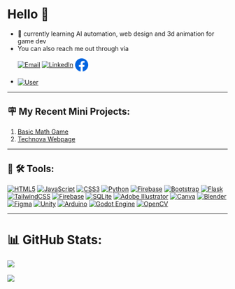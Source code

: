 # Hello 👋

- 📖 currently learning AI automation, web design and 3d animation for game dev
- You can also reach me out through via <p/>
<a href="https://www.instagram.com/meetoo.jj223/" title="Instagram"><img alt="Email"  src="https://skillicons.dev/icons?i=instagram" height="30" align="center"/></a> <a href="https://www.linkedin.com/in/da-hwa-yen-740144328/" title="LinkedIn"><img alt="LinkedIn"  src="https://skillicons.dev/icons?i=linkedin" height="30" align="center"/></a> <a href="https://web.facebook.com/mee.too.869481" title="Facebook"><img alt="Facebook"  src="https://raw.githubusercontent.com/CLorant/readme-social-icons/main/large/filled/facebook.svg" height="30" align="center"/></a>
- <a href="https://john-da.github.io/yendahwa" title="Portfolio"><img alt="User"  src="https://img.shields.io/badge/Portfolio-View-f59042?style=for-the-badge" height="30" align="center"/></a>

<hr/>

## 🪧 My Recent Mini Projects:

1. [Basic Math Game](https://john-da.github.io/Basic-Math/)
2. [Technova Webpage](https://john-da.github.io/technova/)
<hr/>

## 📂 🛠️ Tools: <br/>
[![HTML5](https://img.shields.io/badge/html5-%23E34F26.svg?style=for-the-badge&logo=html5&logoColor=white)](#)
[![JavaScript](https://img.shields.io/badge/javascript-%23323330.svg?style=for-the-badge&logo=javascript&logoColor=%23F7DF1E)](#)
[![CSS3](https://img.shields.io/badge/css3-%231572B6.svg?style=for-the-badge&logo=css3&logoColor=white)](#)
[![Python](https://img.shields.io/badge/python-3670A0?style=for-the-badge&logo=python&logoColor=ffdd54)](#)
[![Firebase](https://img.shields.io/badge/firebase-%23039BE5.svg?style=for-the-badge&logo=firebase)](#)
[![Bootstrap](https://img.shields.io/badge/bootstrap-%238511FA.svg?style=for-the-badge&logo=bootstrap&logoColor=white)](#)
[![Flask](https://img.shields.io/badge/flask-%23000.svg?style=for-the-badge&logo=flask&logoColor=white)](#)
[![TailwindCSS](https://img.shields.io/badge/tailwindcss-%2338B2AC.svg?style=for-the-badge&logo=tailwind-css&logoColor=white)](#)
[![Firebase](https://img.shields.io/badge/firebase-a08021?style=for-the-badge&logo=firebase&logoColor=ffcd34)](#)
[![SQLite](https://img.shields.io/badge/sqlite-%2307405e.svg?style=for-the-badge&logo=sqlite&logoColor=white)](#)
[![Adobe Illustrator](https://img.shields.io/badge/adobe%20illustrator-%23FF9A00.svg?style=for-the-badge&logo=adobe%20illustrator&logoColor=white)](#) 
[![Canva](https://img.shields.io/badge/Canva-%2300C4CC.svg?style=for-the-badge&logo=Canva&logoColor=white)](#)
[![Blender](https://img.shields.io/badge/blender-%23F5792A.svg?style=for-the-badge&logo=blender&logoColor=white)](#)
[![Figma](https://img.shields.io/badge/figma-%23F24E1E.svg?style=for-the-badge&logo=figma&logoColor=white)](#)
[![Unity](https://img.shields.io/badge/unity-%23000000.svg?style=for-the-badge&logo=unity&logoColor=white)](#)
[![Arduino](https://img.shields.io/badge/-Arduino-00979D?style=for-the-badge&logo=Arduino&logoColor=white)](#)
[![Godot Engine](https://img.shields.io/badge/GODOT-%23FFFFFF.svg?style=for-the-badge&logo=godot-engine)](#)
[![OpenCV](https://img.shields.io/badge/opencv-%23white.svg?style=for-the-badge&logo=opencv&logoColor=white)](#)

<hr/>

# 📊 GitHub Stats:
![](https://github-readme-stats.vercel.app/api?username=john-da&theme=tokyonight&hide_border=false&include_all_commits=false&count_private=false)<p/>
![](https://github-readme-stats.vercel.app/api/top-langs/?username=john-da&theme=tokyonight&hide_border=false&include_all_commits=false&count_private=false&layout=compact)

